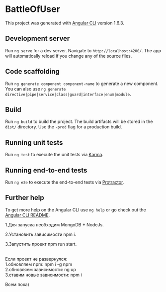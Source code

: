 # BattleOfUser

This project was generated with [Angular CLI](https://github.com/angular/angular-cli) version 1.6.3.

## Development server

Run `ng serve` for a dev server. Navigate to `http://localhost:4200/`. The app will automatically reload if you change any of the source files.

## Code scaffolding

Run `ng generate component component-name` to generate a new component. You can also use `ng generate directive|pipe|service|class|guard|interface|enum|module`.

## Build

Run `ng build` to build the project. The build artifacts will be stored in the `dist/` directory. Use the `-prod` flag for a production build.

## Running unit tests

Run `ng test` to execute the unit tests via [Karma](https://karma-runner.github.io).

## Running end-to-end tests

Run `ng e2e` to execute the end-to-end tests via [Protractor](http://www.protractortest.org/).

## Further help

To get more help on the Angular CLI use `ng help` or go check out the [Angular CLI README](https://github.com/angular/angular-cli/blob/master/README.md).


1.Для запуска необходим MongoDB + NodeJs.

2.Установить зависимости npm i.

3.Запустить проект npm run start.<br><br>

Если проект не развернулся:<br>
1.обновляем npm: npm i -g npm<br>
2.обновляем зависимости: ng up<br>
3.ставим новые зависимости: npm i<br>

Всем пока)
